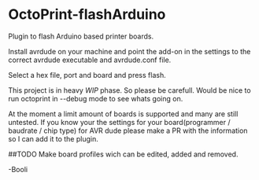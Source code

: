OctoPrint-flashArduino
=============================


Plugin to flash Arduino based printer boards.

Install avrdude on your machine and point the add-on in the settings to the correct avrdude executable and avrdude.conf file. 

Select a hex file, port and board and press flash.

This project is in heavy *WIP* phase. So please be carefull. Would be nice to run octoprint in --debug mode to see whats going on. 

At the moment a limit amount of boards is supported and many are still untested. If you know your the settings for your board(programmer / baudrate / chip type) for AVR dude please make a PR with the information so I can add it to the plugin. 

##TODO 
Make board profiles wich can be edited, added and removed.

-Booli


